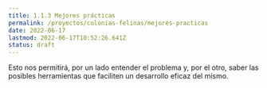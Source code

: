 ```yaml
---
title: 1.1.3 Mejores prácticas
permalink: /proyectos/colonias-felinas/mejores-practicas
date: 2022-06-17
lastmod: 2022-06-17T10:52:26.641Z
status: draft
---
```


Esto nos permitirá, por un lado entender el problema y, por el otro, saber las posibles herramientas que faciliten un desarrollo eficaz del mismo.